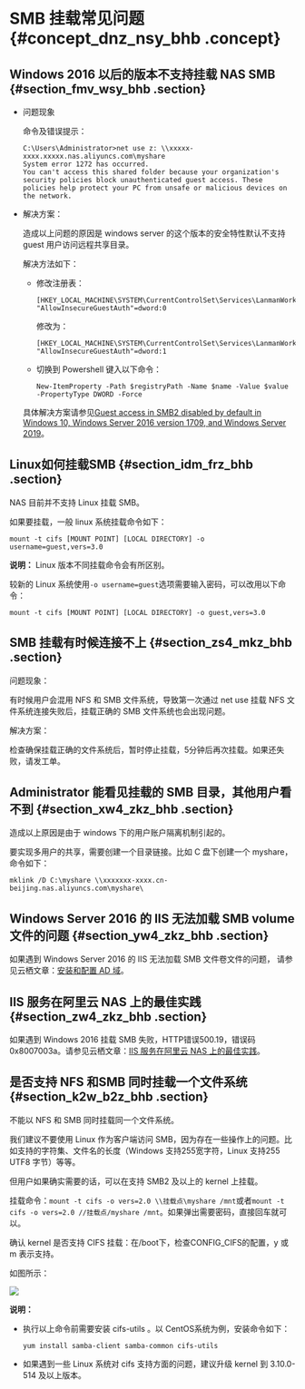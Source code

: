 # SMB 挂载常见问题 {#concept_dnz_nsy_bhb .concept}

## Windows 2016 以后的版本不支持挂载 NAS SMB {#section_fmv_wsy_bhb .section}

-   问题现象

    命令及错误提示：

    ```
    C:\Users\Administrator>net use z: \\xxxxx-xxxx.xxxxx.nas.aliyuncs.com\myshare
    System error 1272 has occurred.
    You can't access this shared folder because your organization's security policies block unauthenticated guest access. These policies help protect your PC from unsafe or malicious devices on the network.
    ```

-   解决方案：

    造成以上问题的原因是 windows server 的这个版本的安全特性默认不支持guest 用户访问远程共享目录。

    解决方法如下：

    -   修改注册表：

        ```
        [HKEY_LOCAL_MACHINE\SYSTEM\CurrentControlSet\Services\LanmanWorkstation\Parameters]
        "AllowInsecureGuestAuth"=dword:0
        ```

        修改为：

        ```
        [HKEY_LOCAL_MACHINE\SYSTEM\CurrentControlSet\Services\LanmanWorkstation\Parameters]
        "AllowInsecureGuestAuth"=dword:1
        ```

    -   切换到 Powershell 键入以下命令：

        ```
        New-ItemProperty -Path $registryPath -Name $name -Value $value -PropertyType DWORD -Force
        ```

    具体解决方案请参见[Guest access in SMB2 disabled by default in Windows 10, Windows Server 2016 version 1709, and Windows Server 2019](https://support.microsoft.com/en-us/help/4046019/guest-access-in-smb2-disabled-by-default-in-windows-10-and-windows-ser)。


## Linux如何挂载SMB {#section_idm_frz_bhb .section}

NAS 目前并不支持 Linux 挂载 SMB。

如果要挂载，一般 linux 系统挂载命令如下：

```
mount -t cifs [MOUNT POINT] [LOCAL DIRECTORY] -o username=guest,vers=3.0
```

**说明：** Linux 版本不同挂载命令会有所区别。

较新的 Linux 系统使用`-o username=guest`选项需要输入密码，可以改用以下命令：

```
mount -t cifs [MOUNT POINT] [LOCAL DIRECTORY] -o guest,vers=3.0
```

## SMB 挂载有时候连接不上 {#section_zs4_mkz_bhb .section}

问题现象：

有时候用户会混用 NFS 和 SMB 文件系统，导致第一次通过 net use 挂载 NFS 文件系统连接失败后，挂载正确的 SMB 文件系统也会出现问题。

解决方案：

检查确保挂载正确的文件系统后，暂时停止挂载，5分钟后再次挂载。如果还失败，请发工单。

## Administrator 能看见挂载的 SMB 目录，其他用户看不到 {#section_xw4_zkz_bhb .section}

造成以上原因是由于 windows 下的用户账户隔离机制引起的。

要实现多用户的共享，需要创建一个目录链接。比如 C 盘下创建一个 myshare，命令如下：

```
mklink /D C:\myshare \\xxxxxxx-xxxx.cn-beijing.nas.aliyuncs.com\myshare\
```

## Windows Server 2016 的 IIS 无法加载 SMB volume 文件的问题 {#section_yw4_zkz_bhb .section}

如果遇到 Windows Server 2016 的 IIS 无法加载 SMB 文件卷文件的问题， 请参见云栖文章：[安装和配置 AD 域](https://yq.aliyun.com/articles/692463)。

## IIS 服务在阿里云 NAS 上的最佳实践 {#section_zw4_zkz_bhb .section}

如果遇到 Windows 2016 挂载 SMB 失败，HTTP错误500.19，错误码0x8007003a。请参见云栖文章：[IIS 服务在阿里云 NAS 上的最佳实践](https://yq.aliyun.com/articles/692462)。

## 是否支持 NFS 和SMB 同时挂载一个文件系统 {#section_k2w_b2z_bhb .section}

不能以 NFS 和 SMB 同时挂载同一个文件系统。

我们建议不要使用 Linux 作为客户端访问 SMB，因为存在一些操作上的问题。比如支持的字符集、文件名的长度（Windows 支持255宽字符，Linux 支持255 UTF8 字节）等等。

但用户如果确实需要的话，可以在支持 SMB2 及以上的 kernel 上挂载。

挂载命令：`mount -t cifs -o vers=2.0 \\挂载点\myshare /mnt`或者`mount -t cifs -o vers=2.0 //挂载点/myshare /mnt`。如果弹出需要密码，直接回车就可以。

确认 kernel 是否支持 CIFS 挂载：在/boot下，检查CONFIG\_CIFS的配置，y 或 m 表示支持。

如图所示：

![](http://static-aliyun-doc.oss-cn-hangzhou.aliyuncs.com/assets/img/137459/155857575640796_zh-CN.png)

**说明：** 

-   执行以上命令前需要安装 cifs-utils 。以 CentOS系统为例，安装命令如下：

    ```
    yum install samba-client samba-common cifs-utils
    ```

-   如果遇到一些 Linux 系统对 cifs 支持方面的问题，建议升级 kernel 到 3.10.0-514 及以上版本。

